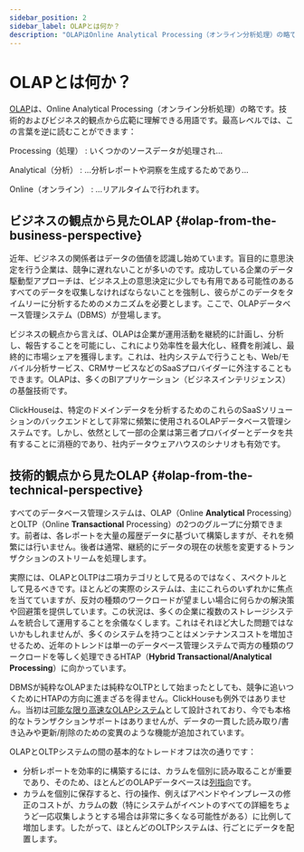 ```yaml
---
sidebar_position: 2
sidebar_label: OLAPとは何か？
description: "OLAPはOnline Analytical Processing（オンライン分析処理）の略です。技術的およびビジネス的観点から広範に理解できる用語です。"
---
```


# OLAPとは何か？

<!-- slug: /ja/faq/general/olap -->

[OLAP](https://en.wikipedia.org/wiki/Online_analytical_processing)は、Online Analytical Processing（オンライン分析処理）の略です。技術的およびビジネス的観点から広範に理解できる用語です。最高レベルでは、この言葉を逆に読むことができます：

Processing（処理）
:   いくつかのソースデータが処理され…

Analytical（分析）
:   …分析レポートや洞察を生成するためであり…

Online（オンライン）
:   …リアルタイムで行われます。

## ビジネスの観点から見たOLAP {#olap-from-the-business-perspective}

近年、ビジネスの関係者はデータの価値を認識し始めています。盲目的に意思決定を行う企業は、競争に遅れないことが多いのです。成功している企業のデータ駆動型アプローチは、ビジネス上の意思決定に少しでも有用である可能性のあるすべてのデータを収集しなければならないことを強制し、彼らがこのデータをタイムリーに分析するためのメカニズムを必要とします。ここで、OLAPデータベース管理システム（DBMS）が登場します。

ビジネスの観点から言えば、OLAPは企業が運用活動を継続的に計画し、分析し、報告することを可能にし、これにより効率性を最大化し、経費を削減し、最終的に市場シェアを獲得します。これは、社内システムで行うことも、Web/モバイル分析サービス、CRMサービスなどのSaaSプロバイダーに外注することもできます。OLAPは、多くのBIアプリケーション（ビジネスインテリジェンス）の基盤技術です。

ClickHouseは、特定のドメインデータを分析するためのこれらのSaaSソリューションのバックエンドとして非常に頻繁に使用されるOLAPデータベース管理システムです。しかし、依然として一部の企業は第三者プロバイダーとデータを共有することに消極的であり、社内データウェアハウスのシナリオも有効です。

## 技術的観点から見たOLAP {#olap-from-the-technical-perspective}

すべてのデータベース管理システムは、OLAP（Online **Analytical** Processing）とOLTP（Online **Transactional** Processing）の2つのグループに分類できます。前者は、各レポートを大量の履歴データに基づいて構築しますが、それを頻繁には行いません。後者は通常、継続的にデータの現在の状態を変更するトランザクションのストリームを処理します。

実際には、OLAPとOLTPは二項カテゴリとして見るのではなく、スペクトルとして見るべきです。ほとんどの実際のシステムは、主にこれらのいずれかに焦点を当てていますが、反対の種類のワークロードが望ましい場合に何らかの解決策や回避策を提供しています。この状況は、多くの企業に複数のストレージシステムを統合して運用することを余儀なくします。これはそれほど大した問題ではないかもしれませんが、多くのシステムを持つことはメンテナンスコストを増加させるため、近年のトレンドは単一のデータベース管理システムで両方の種類のワークロードを等しく処理できるHTAP（**Hybrid Transactional/Analytical Processing**）に向かっています。

DBMSが純粋なOLAPまたは純粋なOLTPとして始まったとしても、競争に追いつくためにHTAPの方向に進まざるを得ません。ClickHouseも例外ではありません。当初は[可能な限り高速なOLAPシステム](/ja/concepts/why-clickhouse-is-so-fast)として設計されており、今でも本格的なトランザクションサポートはありませんが、データの一貫した読み取り/書き込みや更新/削除のための変異のような機能が追加されています。

OLAPとOLTPシステムの間の基本的なトレードオフは次の通りです：

- 分析レポートを効率的に構築するには、カラムを個別に読み取ることが重要であり、そのため、ほとんどのOLAPデータベースは[列指向](/knowledgebase/columnar-database)です。
- カラムを個別に保存すると、行の操作、例えばアペンドやインプレースの修正のコストが、カラムの数（特にシステムがイベントのすべての詳細をちょうど一応収集しようとする場合は非常に多くなる可能性がある）に比例して増加します。したがって、ほとんどのOLTPシステムは、行ごとにデータを配置します。
